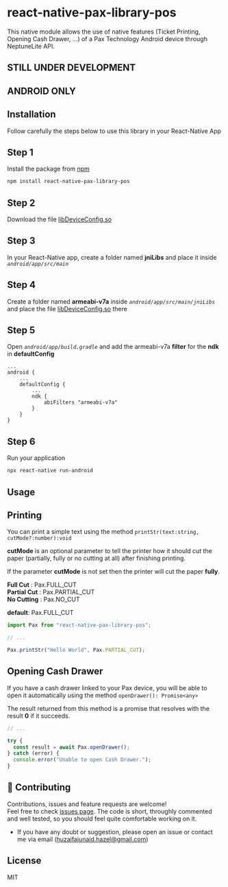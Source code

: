# react-native-pax-library-pos

This native module allows the use of native features (Ticket Printing, Opening Cash Drawer, ...) of a Pax Technology Android device through NeptuneLite API.

## STILL UNDER DEVELOPMENT

## ANDROID ONLY

## Installation

Follow carefully the steps below to use this library in your React-Native App

## Step 1

Install the package from [npm](https://www.npmjs.com/package/react-native-pax-library-pos)

```sh
npm install react-native-pax-library-pos
```

## Step 2

Download the file [libDeviceConfig.so](./armeabi-files/libDeviceConfig.so)

## Step 3

In your React-Native app, create a folder named **jniLibs** and place it inside _`android/app/src/main`_

## Step 4

Create a folder named **armeabi-v7a** inside _`android/app/src/main/jniLibs`_ and place the file [libDeviceConfig.so](./armeabi-files/libDeviceConfig.so) there

## Step 5

Open _`android/app/build.gradle`_ and add the armeabi-v7a **filter** for the **ndk** in **defaultConfig**

```
...
android {
    ...
    defaultConfig {
        ...
        ndk {
            abiFilters "armeabi-v7a"
        }
    }
}
```

## Step 6

Run your application

```sh
npx react-native run-android
```

## Usage

## Printing

You can print a simple text using the method `printStr(text:string, cutMode?:number):void`

**cutMode** is an optional parameter to tell the printer how it should cut the paper (partially, fully or no cutting at all) after finishing printing.

If the parameter **cutMode** is not set then the printer will cut the paper **fully**.

**Full Cut** : Pax.FULL_CUT  
**Partial Cut** : Pax.PARTIAL_CUT  
**No Cutting** : Pax.NO_CUT

**default**: Pax.FULL_CUT

```js
import Pax from "react-native-pax-library-pos";

// ...

Pax.printStr("Hello World", Pax.PARTIAL_CUT);
```

## Opening Cash Drawer

If you have a cash drawer linked to your Pax device, you will be able to open it automatically using the method `openDrawer(): Promise<any>`

The result returned from this method is a promise that resolves with the result **0** if it succeeds.

```js
// ...

try {
  const result = await Pax.openDrawer();
} catch (error) {
  console.error("Unable to open Cash Drawer.");
}
```

## 🤝 Contributing

Contributions, issues and feature requests are welcome!<br />Feel free to check [issues page](https://github.com/huzaifahazelGit/react-native-pax-library-pos).
The code is short, throughly commented and well tested, so you should feel quite comfortable working on it.

- If you have any doubt or suggestion, please open an issue or contact me via email (huzaifajunaid.hazel@gmail.com)

## License

MIT
